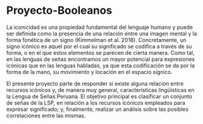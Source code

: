 # Proyecto-Booleanos
La iconicidad es una propiedad fundamental del lenguaje humano y puede ser definida como la presencia de una relación entre una imagen mental y la forma fonética de un signo (Kimmelman et al. 2018).
Concretamente, un signo icónico es aquel por el cual su significado se codifica a través de su forma, o en el que estos elementos se parecen de cierta manera. Como tal, en las lenguas de señas encontramos un mayor potencial para expresiones icónicas que en las lenguas habladas, ya que esta codificación se da por la forma de la mano, su movimiento y locación en el espacio sígnico.

El presente proyecto parte de responder si existe alguna relación entre recursos icónicos y, de manera muy general, características lingüísticas en la Lengua de Señas Peruana. El objetivo principal es clasificar un conjunto de señas de la LSP, en relación a los recursos icónicos empleados para expresar significado; y, finalmente, realizar un análisis sobre las posibles correlaciones entre las mismas.
